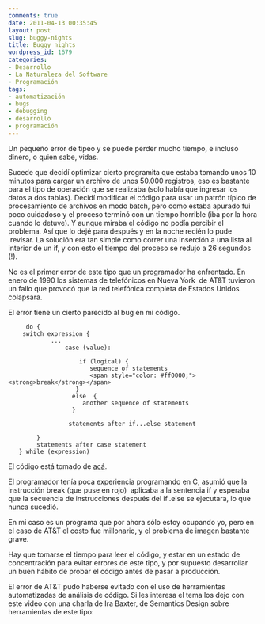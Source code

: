 ```yaml
---
comments: true
date: 2011-04-13 00:35:45
layout: post
slug: buggy-nights
title: Buggy nights
wordpress_id: 1679
categories:
- Desarrollo
- La Naturaleza del Software
- Programación
tags:
- automatización
- bugs
- debugging
- desarrollo
- programación
---
```


Un pequeño error de tipeo y se puede perder mucho tiempo, e incluso dinero, o quien sabe, vidas.

Sucede que decidí optimizar cierto programita que estaba tomando unos 10 minutos para cargar un archivo de unos 50.000 registros, eso es bastante para el tipo de operación que se realizaba (solo había que ingresar los datos a dos tablas). Decidí modificar el código para usar un patrón típico de procesamiento de archivos en modo batch, pero como estaba apurado fui poco cuidadoso y el proceso terminó con un tiempo horrible (iba por la hora cuando lo detuve). Y aunque miraba el código no podía percibir el problema. Así que lo dejé para después y en la noche recién lo pude  revisar. La solución era tan simple como correr una inserción a una lista al interior de un if, y con esto el tiempo del proceso se redujo a 26 segundos (!).

No es el primer error de este tipo que un programador ha enfrentado. En enero de 1990 los sistemas de telefónicos en Nueva York  de AT&T tuvieron un fallo que provocó que la red telefónica completa de Estados Unidos colapsara.

El error tiene un cierto parecido al bug en mi código.

    
         do {
    	switch expression {
              	...
                    case (value):
    
                        if (logical) {
                           sequence of statements
                           <span style="color: #ff0000;"><strong>break</strong></span>
                       }
                      else  {
                         another sequence of statements
                      }
    
                     statements after if...else statement
    
            }
            statements after case statement
       } while (expression)


El código está tomado de [acá](http://www.soft.com/AppNotes/attcrash.html).

El programador tenía poca experiencia programando en C, asumió que la instrucción break (que puse en rojo)  aplicaba a la sentencia if y esperaba que la secuencia de instrucciones después del if..else se ejecutara, lo que nunca sucedió.

En mi caso es un programa que por ahora sólo estoy ocupando yo, pero en el caso de AT&T el costo fue millonario, y el problema de imagen bastante grave.

Hay que tomarse el tiempo para leer el código, y estar en un estado de concentración para evitar errores de este tipo, y por supuesto desarrollar un buen hábito de probar el código antes de pasar a producción.

El error de AT&T pudo haberse evitado con el uso de herramientas automatizadas de análisis de código. Si les interesa el tema los dejo con este video con una charla de Ira Baxter, de Semantics Design sobre herramientas de este tipo:


